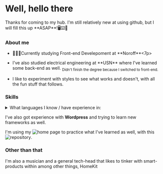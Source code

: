 # Well, hello there

<p>Thanks for coming to my hub. I'm still relatively new at using github, but I will fill this up **ASAP**!🖥⌨️💪</p>

### About me
- <p>📖👨‍🎓Currently studying Front-end Develepoment at **Noroff**<7p>
- <p>I've also studied electrical engineering at **USN** where I've learned some back-end as well. <sub>Didn't finish the degree because I switched to front-end.</sub></p>
- <p>I like to experiment with styles to see what works and doesn't, with all the fun stuff that follows.</p>

### Skills
<details>
<summary>What languages I know / have experience in:</summary>

|  |   Prog. languages       |
|-----:|-----------------|
  |     1| <span style<img src="https://raw.githubusercontent.com/FortAwesome/Font-Awesome/6.x/svgs/brands/html5.svg" width="20" height="20" color="#000">HTML 5       |
|     2| CSS                 |
|     3|  Javascript      |
|     4|  C#     |
 |     5|  Python     |
|     6|  SQL    |
|     7|  PLC    |
|     8|  And now Markdown appearantly     |
</details>

 I've also got experience with **Wordpress** and trying to learn new frameworks as well.</br>

I'm using my ![home page](https://homepage.nykas.me) to practice what I've learned as well, with this ![repository](https://github.com/YngvN/home-page).

### Other than that
<p>I'm also a musician and a general tech-head that likes to tinker with smart-products within among other things, HomeKit</p>


<!--
**YngvN/YngvN** is a ✨ _special_ ✨ repository because its `README.md` (this file) appears on your GitHub profile.

Here are some ideas to get you started:

- 🔭 I’m currently working on ...
- 🌱 I’m currently learning ...
- 👯 I’m looking to collaborate on ...
- 🤔 I’m looking for help with ...
- 💬 Ask me about ...
- 📫 How to reach me: ...
- 😄 Pronouns: ...
- ⚡ Fun fact: ...
-->
